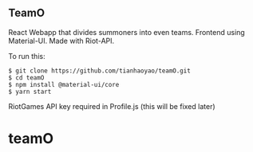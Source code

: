 
## TeamO

React Webapp that divides summoners into even teams. Frontend using Material-UI. Made with Riot-API.

To run this:
```
$ git clone https://github.com/tianhaoyao/teamO.git
$ cd teamO
$ npm install @material-ui/core
$ yarn start
```
RiotGames API key required in Profile.js (this will be fixed later)

# teamO
